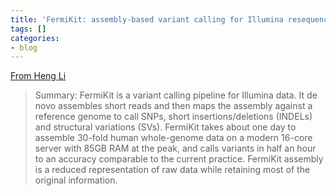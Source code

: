 ```yaml
---
title: 'FermiKit: assembly-based variant calling for Illumina resequencing data'
tags: []
categories:
- blog
---
```

[From Heng Li](http://arxiv.org/abs/1504.06574)
<!--more-->

> Summary: FermiKit is a variant calling pipeline for Illumina data. It de
novo assembles short reads and then maps the assembly against a reference
genome to call SNPs, short insertions/deletions (INDELs) and structural
variations (SVs). FermiKit takes about one day to assemble 30-fold human
whole-genome data on a modern 16-core server with 85GB RAM at the peak, and
calls variants in half an hour to an accuracy comparable to the current
practice. FermiKit assembly is a reduced representation of raw data while
retaining most of the original information.

